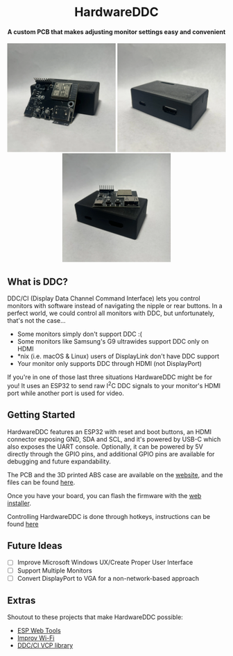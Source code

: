 <h1 align="center">HardwareDDC</h1>
<h4 align="center">A custom PCB that makes adjusting monitor settings easy and convenient</h4>

<!-- Horizontal layout with 3 images -->
<p align="center">
  <img src="./images/boardfront.webp" alt="front-view" width="250" height="250">
  <img src="./images/assembled.webp" alt="assembled" width="250" height="250">
  <img src="./images/boardtop.webp" alt="top-view" width="250" height="250">
</p>

## What is DDC?

DDC/CI (Display Data Channel Command Interface) lets you control monitors with software instead of navigating the nipple or rear buttons. In a perfect world, we could control all monitors with DDC, but unfortunately, that's not the case...

- Some monitors simply don't support DDC :(
- Some monitors like Samsung's G9 ultrawides support DDC only on HDMI
- \*nix (i.e. macOS & Linux) users of DisplayLink don't have DDC support
- Your monitor only supports DDC through HDMI (not DisplayPort)

If you're in one of those last three situations HardwareDDC might be for you! It uses an ESP32 to send raw I<sup>2</sup>C DDC signals to your monitor's HDMI port while another port is used for video.

## Getting Started

HardwareDDC features an ESP32 with reset and boot buttons, an HDMI connector exposing GND, SDA and SCL, and it's powered by USB-C which also exposes the UART console. Optionally, it can be powered by 5V directly through the GPIO pins, and additional GPIO pins are available for debugging and future expandability.

The PCB and the 3D printed ABS case are available on the [website](https://hardwareddc.alexandreboutoille.com), and the files can be found [here](./hardware/README.md).

Once you have your board, you can flash the firmware with the [web installer](https://hardwareddc.alexandreboutoille.com).

Controlling HardwareDDC is done through hotkeys, instructions can be found [here](./ui/README.md)

## Future Ideas

- [ ] Improve Microsoft Windows UX/Create Proper User Interface
- [ ] Support Multiple Monitors
- [ ] Convert DisplayPort to VGA for a non-network-based approach

## Extras

Shoutout to these projects that make HardwareDDC possible:

- [ESP Web Tools](https://github.com/esphome/esp-web-tools)
- [Improv Wi-Fi](https://github.com/jnthas/Improv-WiFi-Library)
- [DDC/CI VCP library](https://github.com/tttttx2/ddcvcp)
